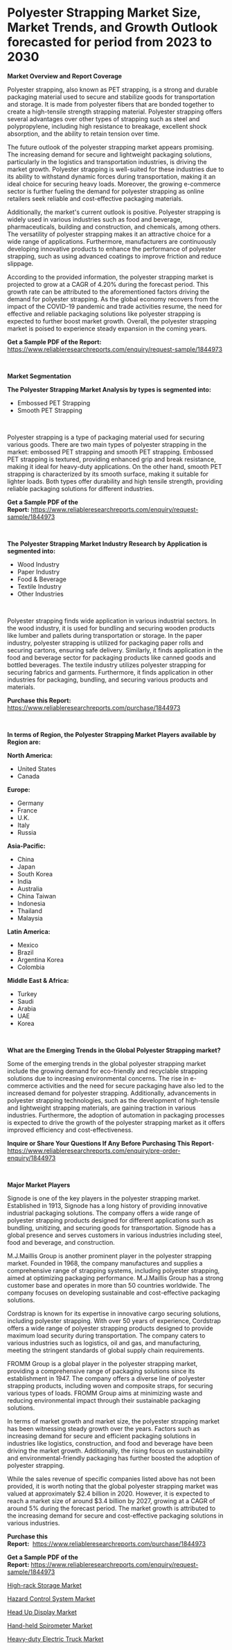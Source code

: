 <p><h1>Polyester Strapping Market Size, Market Trends, and Growth Outlook forecasted for period from 2023 to 2030</h1></p><p><strong>Market Overview and Report Coverage</strong></p>
<p><p>Polyester strapping, also known as PET strapping, is a strong and durable packaging material used to secure and stabilize goods for transportation and storage. It is made from polyester fibers that are bonded together to create a high-tensile strength strapping material. Polyester strapping offers several advantages over other types of strapping such as steel and polypropylene, including high resistance to breakage, excellent shock absorption, and the ability to retain tension over time.</p><p>The future outlook of the polyester strapping market appears promising. The increasing demand for secure and lightweight packaging solutions, particularly in the logistics and transportation industries, is driving the market growth. Polyester strapping is well-suited for these industries due to its ability to withstand dynamic forces during transportation, making it an ideal choice for securing heavy loads. Moreover, the growing e-commerce sector is further fueling the demand for polyester strapping as online retailers seek reliable and cost-effective packaging materials.</p><p>Additionally, the market's current outlook is positive. Polyester strapping is widely used in various industries such as food and beverage, pharmaceuticals, building and construction, and chemicals, among others. The versatility of polyester strapping makes it an attractive choice for a wide range of applications. Furthermore, manufacturers are continuously developing innovative products to enhance the performance of polyester strapping, such as using advanced coatings to improve friction and reduce slippage.</p><p>According to the provided information, the polyester strapping market is projected to grow at a CAGR of 4.20% during the forecast period. This growth rate can be attributed to the aforementioned factors driving the demand for polyester strapping. As the global economy recovers from the impact of the COVID-19 pandemic and trade activities resume, the need for effective and reliable packaging solutions like polyester strapping is expected to further boost market growth. Overall, the polyester strapping market is poised to experience steady expansion in the coming years.</p></p>
<p><strong>Get a Sample PDF of the Report:</strong> <a href="https://www.reliableresearchreports.com/enquiry/request-sample/1844973">https://www.reliableresearchreports.com/enquiry/request-sample/1844973</a></p>
<p>&nbsp;</p>
<p><strong>Market Segmentation</strong></p>
<p><strong>The Polyester Strapping Market Analysis by types is segmented into:</strong></p>
<p><ul><li>Embossed PET Strapping</li><li>Smooth PET Strapping</li></ul></p>
<p>&nbsp;</p>
<p><p>Polyester strapping is a type of packaging material used for securing various goods. There are two main types of polyester strapping in the market: embossed PET strapping and smooth PET strapping. Embossed PET strapping is textured, providing enhanced grip and break resistance, making it ideal for heavy-duty applications. On the other hand, smooth PET strapping is characterized by its smooth surface, making it suitable for lighter loads. Both types offer durability and high tensile strength, providing reliable packaging solutions for different industries.</p></p>
<p><strong>Get a Sample PDF of the Report:</strong>&nbsp;<a href="https://www.reliableresearchreports.com/enquiry/request-sample/1844973">https://www.reliableresearchreports.com/enquiry/request-sample/1844973</a></p>
<p>&nbsp;</p>
<p><strong>The Polyester Strapping Market Industry Research by Application is segmented into:</strong></p>
<p><ul><li>Wood Industry</li><li>Paper Industry</li><li>Food & Beverage</li><li>Textile Industry</li><li>Other Industries</li></ul></p>
<p>&nbsp;</p>
<p><p>Polyester strapping finds wide application in various industrial sectors. In the wood industry, it is used for bundling and securing wooden products like lumber and pallets during transportation or storage. In the paper industry, polyester strapping is utilized for packaging paper rolls and securing cartons, ensuring safe delivery. Similarly, it finds application in the food and beverage sector for packaging products like canned goods and bottled beverages. The textile industry utilizes polyester strapping for securing fabrics and garments. Furthermore, it finds application in other industries for packaging, bundling, and securing various products and materials.</p></p>
<p><strong>Purchase this Report:</strong>&nbsp; <a href="https://www.reliableresearchreports.com/purchase/1844973">https://www.reliableresearchreports.com/purchase/1844973</a></p>
<p>&nbsp;</p>
<p><strong>In terms of Region, the Polyester Strapping Market Players available by Region are:</strong></p>
<p>
    <p> <strong> North America: </strong>
        <ul>
            <li>United States</li>
            <li>Canada</li>
        </ul>
        </p> 
    <p> <strong> Europe: </strong>
        <ul>
            <li>Germany</li>
            <li>France</li>
            <li>U.K.</li>
            <li>Italy</li>
            <li>Russia</li>
        </ul>
        </p> 
    <p> <strong> Asia-Pacific: </strong>
        <ul>
            <li>China</li>
            <li>Japan</li>
            <li>South Korea</li>
            <li>India</li>
            <li>Australia</li>
            <li>China Taiwan</li>
            <li>Indonesia</li>
            <li>Thailand</li>
            <li>Malaysia</li>
        </ul>
        </p> 
    <p> <strong> Latin America: </strong>
        <ul>
            <li>Mexico</li>
            <li>Brazil</li>
            <li>Argentina Korea</li>
            <li>Colombia</li>
        </ul>
        </p> 
    <p> <strong> Middle East & Africa: </strong>
        <ul>
            <li>Turkey</li>
            <li>Saudi</li>
            <li>Arabia</li>
            <li>UAE</li>
            <li>Korea</li>
        </ul>
    </p>
    </p>
<p>&nbsp;</p>
<p><strong>What are the Emerging Trends in the Global Polyester Strapping market?</strong></p>
<p><p>Some of the emerging trends in the global polyester strapping market include the growing demand for eco-friendly and recyclable strapping solutions due to increasing environmental concerns. The rise in e-commerce activities and the need for secure packaging have also led to the increased demand for polyester strapping. Additionally, advancements in polyester strapping technologies, such as the development of high-tensile and lightweight strapping materials, are gaining traction in various industries. Furthermore, the adoption of automation in packaging processes is expected to drive the growth of the polyester strapping market as it offers improved efficiency and cost-effectiveness.</p></p>
<p><strong>Inquire or Share Your Questions If Any Before Purchasing This Report</strong>- <a href="https://www.reliableresearchreports.com/enquiry/pre-order-enquiry/1844973">https://www.reliableresearchreports.com/enquiry/pre-order-enquiry/1844973</a></p>
<p>&nbsp;</p>
<p><strong>Major Market Players</strong></p>
<p><p>Signode is one of the key players in the polyester strapping market. Established in 1913, Signode has a long history of providing innovative industrial packaging solutions. The company offers a wide range of polyester strapping products designed for different applications such as bundling, unitizing, and securing goods for transportation. Signode has a global presence and serves customers in various industries including steel, food and beverage, and construction.</p><p>M.J.Maillis Group is another prominent player in the polyester strapping market. Founded in 1968, the company manufactures and supplies a comprehensive range of strapping systems, including polyester strapping, aimed at optimizing packaging performance. M.J.Maillis Group has a strong customer base and operates in more than 50 countries worldwide. The company focuses on developing sustainable and cost-effective packaging solutions.</p><p>Cordstrap is known for its expertise in innovative cargo securing solutions, including polyester strapping. With over 50 years of experience, Cordstrap offers a wide range of polyester strapping products designed to provide maximum load security during transportation. The company caters to various industries such as logistics, oil and gas, and manufacturing, meeting the stringent standards of global supply chain requirements.</p><p>FROMM Group is a global player in the polyester strapping market, providing a comprehensive range of packaging solutions since its establishment in 1947. The company offers a diverse line of polyester strapping products, including woven and composite straps, for securing various types of loads. FROMM Group aims at minimizing waste and reducing environmental impact through their sustainable packaging solutions.</p><p>In terms of market growth and market size, the polyester strapping market has been witnessing steady growth over the years. Factors such as increasing demand for secure and efficient packaging solutions in industries like logistics, construction, and food and beverage have been driving the market growth. Additionally, the rising focus on sustainability and environmental-friendly packaging has further boosted the adoption of polyester strapping.</p><p>While the sales revenue of specific companies listed above has not been provided, it is worth noting that the global polyester strapping market was valued at approximately $2.4 billion in 2020. However, it is expected to reach a market size of around $3.4 billion by 2027, growing at a CAGR of around 5% during the forecast period. The market growth is attributed to the increasing demand for secure and cost-effective packaging solutions in various industries.</p></p>
<p><strong>Purchase this Report:</strong>&nbsp;&nbsp;<a href="https://www.reliableresearchreports.com/purchase/1844973">https://www.reliableresearchreports.com/purchase/1844973</a></p>
<p></p>
<p><strong>Get a Sample PDF of the Report:</strong>&nbsp;<a href="https://www.reliableresearchreports.com/enquiry/request-sample/1844973">https://www.reliableresearchreports.com/enquiry/request-sample/1844973</a></p>
<p><p><a href="https://www.linkedin.com/pulse/high-rack-storage-market-size-2023-2030-global-industrial-plrne/">High-rack Storage Market</a></p><p><a href="https://medium.com/@kellielakin_97357/hazard-control-system-market-research-report-its-history-and-forecast-2023-to-2030-6db70dbde2a6">Hazard Control System Market</a></p><p><a href="https://medium.com/@damionrunte/head-up-display-market-size-reveals-the-best-marketing-channels-in-global-industry-1d048b778e47">Head Up Display Market</a></p><p><a href="https://www.linkedin.com/pulse/hand-held-spirometer-market-size-share-global-analysis-ocgge/">Hand-held Spirometer Market</a></p><p><a href="https://www.linkedin.com/pulse/heavy-duty-electric-truck-market-research-report-provides-c4oke/">Heavy-duty Electric Truck Market</a></p></p>